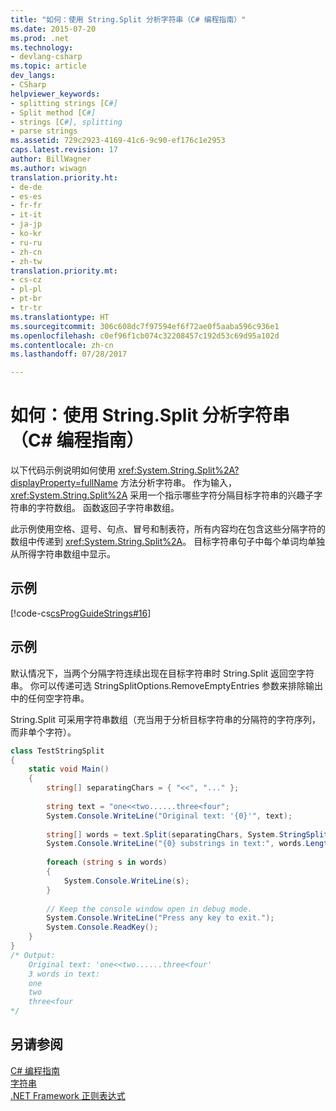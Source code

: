 ```yaml
---
title: "如何：使用 String.Split 分析字符串（C# 编程指南）"
ms.date: 2015-07-20
ms.prod: .net
ms.technology:
- devlang-csharp
ms.topic: article
dev_langs:
- CSharp
helpviewer_keywords:
- splitting strings [C#]
- Split method [C#]
- strings [C#], splitting
- parse strings
ms.assetid: 729c2923-4169-41c6-9c90-ef176c1e2953
caps.latest.revision: 17
author: BillWagner
ms.author: wiwagn
translation.priority.ht:
- de-de
- es-es
- fr-fr
- it-it
- ja-jp
- ko-kr
- ru-ru
- zh-cn
- zh-tw
translation.priority.mt:
- cs-cz
- pl-pl
- pt-br
- tr-tr
ms.translationtype: HT
ms.sourcegitcommit: 306c608dc7f97594ef6f72ae0f5aaba596c936e1
ms.openlocfilehash: c0ef96f1cb074c32208457c192d53c69d95a102d
ms.contentlocale: zh-cn
ms.lasthandoff: 07/28/2017

---
```

# <a name="how-to-parse-strings-using-stringsplit-c-programming-guide"></a>如何：使用 String.Split 分析字符串（C# 编程指南）
以下代码示例说明如何使用 <xref:System.String.Split%2A?displayProperty=fullName> 方法分析字符串。 作为输入， <xref:System.String.Split%2A> 采用一个指示哪些字符分隔目标字符串的兴趣子字符串的字符数组。  函数返回子字符串数组。  
  
 此示例使用空格、逗号、句点、冒号和制表符，所有内容均在包含这些分隔字符的数组中传递到 <xref:System.String.Split%2A>。  目标字符串句子中每个单词均单独从所得字符串数组中显示。  
  
## <a name="example"></a>示例  
 [!code-cs[csProgGuideStrings#16](../../../csharp/programming-guide/strings/codesnippet/CSharp/how-to-parse-strings-using-string-split_1.cs)]  
  
## <a name="example"></a>示例  
 默认情况下，当两个分隔字符连续出现在目标字符串时 String.Split 返回空字符串。  你可以传递可选 StringSplitOptions.RemoveEmptyEntries 参数来排除输出中的任何空字符串。  
  
 String.Split 可采用字符串数组（充当用于分析目标字符串的分隔符的字符序列，而非单个字符）。  
  
```csharp  
class TestStringSplit  
{  
    static void Main()  
    {  
        string[] separatingChars = { "<<", "..." };  
  
        string text = "one<<two......three<four";  
        System.Console.WriteLine("Original text: '{0}'", text);  
  
        string[] words = text.Split(separatingChars, System.StringSplitOptions.RemoveEmptyEntries );  
        System.Console.WriteLine("{0} substrings in text:", words.Length);  
  
        foreach (string s in words)  
        {  
            System.Console.WriteLine(s);  
        }  
  
        // Keep the console window open in debug mode.  
        System.Console.WriteLine("Press any key to exit.");  
        System.Console.ReadKey();  
    }  
}  
/* Output:  
    Original text: 'one<<two......three<four'  
    3 words in text:  
    one  
    two  
    three<four  
*/  
```  
  
## <a name="see-also"></a>另请参阅  
 [C# 编程指南](../../../csharp/programming-guide/index.md)   
 [字符串](../../../csharp/programming-guide/strings/index.md)   
 [.NET Framework 正则表达式](https://msdn.microsoft.com/library/hs600312)

